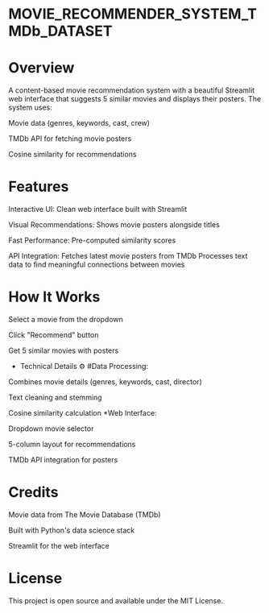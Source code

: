 # MOVIE_RECOMMENDER_SYSTEM_TMDb_DATASET

# Overview
A content-based movie recommendation system with a beautiful Streamlit web interface that suggests 5 similar movies and displays their posters. The system uses:

Movie data (genres, keywords, cast, crew)

TMDb API for fetching movie posters

Cosine similarity for recommendations

# Features 
Interactive UI: Clean web interface built with Streamlit

Visual Recommendations: Shows movie posters alongside titles

Fast Performance: Pre-computed similarity scores

API Integration: Fetches latest movie posters from TMDb
Processes text data to find meaningful connections between movies
# How It Works 
Select a movie from the dropdown

Click "Recommend" button

Get 5 similar movies with posters
* Technical Details ⚙️
#Data Processing:

Combines movie details (genres, keywords, cast, director)

Text cleaning and stemming

Cosine similarity calculation
*Web Interface:

Dropdown movie selector

5-column layout for recommendations

TMDb API integration for posters

# Credits 
Movie data from The Movie Database (TMDb)

Built with Python's data science stack

Streamlit for the web interface
# License 
This project is open source and available under the MIT License.


